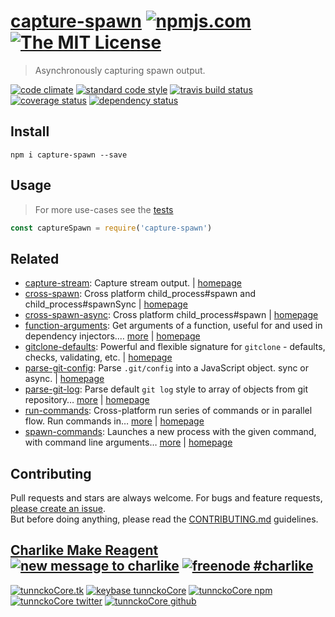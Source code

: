 # [capture-spawn][author-www-url] [![npmjs.com][npmjs-img]][npmjs-url] [![The MIT License][license-img]][license-url] 

> Asynchronously capturing spawn output.

[![code climate][codeclimate-img]][codeclimate-url] [![standard code style][standard-img]][standard-url] [![travis build status][travis-img]][travis-url] [![coverage status][coveralls-img]][coveralls-url] [![dependency status][david-img]][david-url]

## Install
```
npm i capture-spawn --save
```

## Usage
> For more use-cases see the [tests](./test.js)

```js
const captureSpawn = require('capture-spawn')
```

## Related
* [capture-stream](https://www.npmjs.com/package/capture-stream): Capture stream output. | [homepage](https://github.com/doowb/capture-stream)
* [cross-spawn](https://www.npmjs.com/package/cross-spawn): Cross platform child_process#spawn and child_process#spawnSync | [homepage](https://github.com/IndigoUnited/node-cross-spawn)
* [cross-spawn-async](https://www.npmjs.com/package/cross-spawn-async): Cross platform child_process#spawn | [homepage](https://github.com/IndigoUnited/node-cross-spawn-async)
* [function-arguments](https://www.npmjs.com/package/function-arguments): Get arguments of a function, useful for and used in dependency injectors.… [more](https://www.npmjs.com/package/function-arguments) | [homepage](https://github.com/tunnckocore/function-arguments)
* [gitclone-defaults](https://www.npmjs.com/package/gitclone-defaults): Powerful and flexible signature for `gitclone` - defaults, checks, validating, etc. | [homepage](https://github.com/tunnckocore/gitclone-defaults)
* [parse-git-config](https://www.npmjs.com/package/parse-git-config): Parse `.git/config` into a JavaScript object. sync or async. | [homepage](https://github.com/jonschlinkert/parse-git-config)
* [parse-git-log](https://www.npmjs.com/package/parse-git-log): Parse default `git log` style to array of objects from git repository… [more](https://www.npmjs.com/package/parse-git-log) | [homepage](https://github.com/tunnckoCore/parse-git-log)
* [run-commands](https://www.npmjs.com/package/run-commands): Cross-platform run series of commands or in parallel flow. Run commands in… [more](https://www.npmjs.com/package/run-commands) | [homepage](https://github.com/tunnckoCore/run-commands)
* [spawn-commands](https://www.npmjs.com/package/spawn-commands): Launches a new process with the given command, with command line arguments… [more](https://www.npmjs.com/package/spawn-commands) | [homepage](https://github.com/jonschlinkert/spawn-commands)

## Contributing
Pull requests and stars are always welcome. For bugs and feature requests, [please create an issue](https://github.com/tunnckoCore/capture-spawn/issues/new).  
But before doing anything, please read the [CONTRIBUTING.md](./CONTRIBUTING.md) guidelines.

## [Charlike Make Reagent](http://j.mp/1stW47C) [![new message to charlike][new-message-img]][new-message-url] [![freenode #charlike][freenode-img]][freenode-url]

[![tunnckoCore.tk][author-www-img]][author-www-url] [![keybase tunnckoCore][keybase-img]][keybase-url] [![tunnckoCore npm][author-npm-img]][author-npm-url] [![tunnckoCore twitter][author-twitter-img]][author-twitter-url] [![tunnckoCore github][author-github-img]][author-github-url]

[error-base]: https://github.com/doowb/error-base
[is-child-process]: https://github.com/tunnckocore/is-child-process

[npmjs-url]: https://www.npmjs.com/package/capture-spawn
[npmjs-img]: https://img.shields.io/npm/v/capture-spawn.svg?label=capture-spawn

[license-url]: https://github.com/tunnckoCore/capture-spawn/blob/master/LICENSE
[license-img]: https://img.shields.io/badge/license-MIT-blue.svg

[codeclimate-url]: https://codeclimate.com/github/tunnckoCore/capture-spawn
[codeclimate-img]: https://img.shields.io/codeclimate/github/tunnckoCore/capture-spawn.svg

[travis-url]: https://travis-ci.org/tunnckoCore/capture-spawn
[travis-img]: https://img.shields.io/travis/tunnckoCore/capture-spawn/master.svg

[coveralls-url]: https://coveralls.io/r/tunnckoCore/capture-spawn
[coveralls-img]: https://img.shields.io/coveralls/tunnckoCore/capture-spawn.svg

[david-url]: https://david-dm.org/tunnckoCore/capture-spawn
[david-img]: https://img.shields.io/david/tunnckoCore/capture-spawn.svg

[standard-url]: https://github.com/feross/standard
[standard-img]: https://img.shields.io/badge/code%20style-standard-brightgreen.svg

[author-www-url]: http://www.tunnckocore.tk
[author-www-img]: https://img.shields.io/badge/www-tunnckocore.tk-fe7d37.svg

[keybase-url]: https://keybase.io/tunnckocore
[keybase-img]: https://img.shields.io/badge/keybase-tunnckocore-8a7967.svg

[author-npm-url]: https://www.npmjs.com/~tunnckocore
[author-npm-img]: https://img.shields.io/badge/npm-~tunnckocore-cb3837.svg

[author-twitter-url]: https://twitter.com/tunnckoCore
[author-twitter-img]: https://img.shields.io/badge/twitter-@tunnckoCore-55acee.svg

[author-github-url]: https://github.com/tunnckoCore
[author-github-img]: https://img.shields.io/badge/github-@tunnckoCore-4183c4.svg

[freenode-url]: http://webchat.freenode.net/?channels=charlike
[freenode-img]: https://img.shields.io/badge/freenode-%23charlike-5654a4.svg

[new-message-url]: https://github.com/tunnckoCore/ama
[new-message-img]: https://img.shields.io/badge/ask%20me-anything-green.svg

